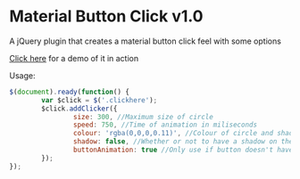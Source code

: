 # Material Button Click v1.0
A jQuery plugin that creates a material button click feel with some options

<a href="http://codepen.io/zephyr/pen/vOVqjm/" target="\_blank">Click here</a> for a demo of it in action

Usage:

```javascript
$(document).ready(function() {
		var $click = $('.clickhere');
		$click.addClicker({
				size: 300, //Maximum size of circle
				speed: 750, //Time of animation in miliseconds
				colour: 'rgba(0,0,0,0.11)', //Colour of circle and shadow
				shadow: false, //Whether or not to have a shadow on the circle
				buttonAnimation: true //Only use if button doesn't have attr style
		});
});
```

